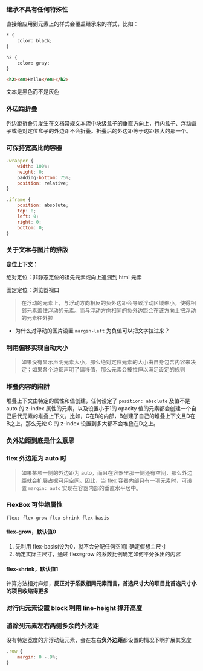 

### 继承不具有任何特殊性

直接给应用到元素上的样式会覆盖继承来的样式，比如：

```html
* {
	color: black;
}

h2 {
	color: gray;
}

<h2><em>Hello</em></h2>
```

文本是黑色而不是灰色



### 外边距折叠

外边距折叠只发生在文档常规文本流中块级盒子的垂直方向上，行内盒子、浮动盒子或绝对定位盒子的外边距不会折叠。折叠后的外边距等于边距较大的那一个。



### 可保持宽高比的容器

```js
.wrapper {
    width: 100%;
    height: 0;
    padding-bottom: 75%;
    position: relative;
}

.iframe {
    position: absolute;
    top: 0;
    left: 0;
    right: 0;
    bottom: 0;
}
```



### 关于文本与图片的排版

**定位上下文：**

绝对定位：非静态定位的祖先元素或向上追溯到 html 元素

固定定位：浏览器视口

> 在浮动的元素上，与浮动方向相反的负外边距会导致浮动区域缩小，使得相邻元素盖住浮动的元素。而与浮动方向相同的负外边距会在该方向上把浮动的元素往外拉

* 为什么对浮动的图片设置 `margin-left` 为负值可以把文字拉过来？



### 利用偏移实现自动大小

> 如果没有显示声明元素大小，那么绝对定位元素的大小由自身包含内容来决定；如果各个边都声明了偏移值，那么元素会被拉伸以满足设定的规则



### 堆叠内容的陷阱

堆叠上下文由特定的属性和值创建，任何设定了 `position: absolute` 及值不是 auto 的 z-index 属性的元素，以及设置小于1的 opacity 值的元素都会创建一个自己后代元素的堆叠上下文。比如，C在B的内部，B创建了自己的堆叠上下文且D在B之上，那么无论 C 的 z-index 设置到多大都不会堆叠在D之上。



### 负外边距到底是什么意思



### flex 外边距为 auto 时

> 如果某项一侧的外边距为 auto，而且在容器里那一侧还有空间，那么外边距就会扩展占据可用空间。因此，当 flex 容器内部只有一项元素时，可设置 `margin: auto` 实现在容器内部的垂直水平居中。



### FlexBox 可伸缩属性

`flex: flex-grow flex-shrink flex-basis`

#### flex-grow，默认值0

1. 先利用 flex-basis(设为0，就不会分配任何空间) 确定假想主尺寸
2. 确定实际主尺寸，通过 flex=grow 的系数比例确定如何平分多出的内容

#### flex-shrink，默认值1

计算方法相对麻烦，**反正对于系数相同元素而言，首选尺寸大的项目比首选尺寸小的项目收缩得更多**



### 对行内元素设置 block 利用 line-height 撑开高度



### 消除列元素左右两侧多余的外边距

没有特定宽度的非浮动级元素，会在左右**负外边距**都设置的情况下啊扩展其宽度

```js
.row {
    margin: 0 -.9%;
}
```



 